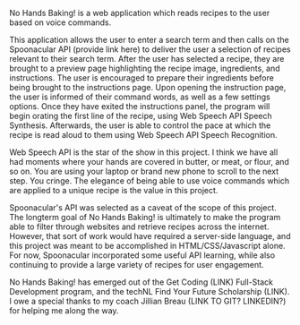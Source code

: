 No Hands Baking! is a web application which reads recipes to the user based on voice commands. 

This application allows the user to enter a search term and then calls on the Spoonacular API (provide link here) to deliver the user a selection of recipes relevant to their search term. After the user has selected a recipe, they are brought to a preview page highlighting the recipe image, ingredients, and instructions. The user is encouraged to prepare their ingredients before being brought to the instructions page. Upon opening the instruction page, the user is informed of their command words, as well as a few settings options. Once they have exited the instructions panel, the program will begin orating the first line of the recipe, using Web Speech API Speech Synthesis. Afterwards, the user is able to control the pace at which the recipe is read aloud to them using Web Speech API Speech Recognition.

Web Speech API is the star of the show in this project. I think we have all had moments where your hands are covered in butter, or meat, or flour, and so on. You are using your laptop or brand new phone to scroll to the next step. You cringe. The elegance of being able to use voice commands which are applied to a unique recipe is the value in this project.

Spoonacular's API was selected as a caveat of the scope of this project. The longterm goal of No Hands Baking! is ultimately to make the program able to filter through websites and retrieve recipes across the internet. However, that sort of work would have required a server-side language, and this project was meant to be accomplished in HTML/CSS/Javascript alone. For now, Spoonacular incorporated some useful API learning, while also continuing to provide a large variety of recipes for user engagement.

No Hands Baking! has emerged out of the Get Coding (LINK) Full-Stack Development program, and the techNL Find Your Future Scholarship (LINK). I owe a special thanks to my coach Jillian Breau (LINK TO GIT? LINKEDIN?) for helping me along the way.
